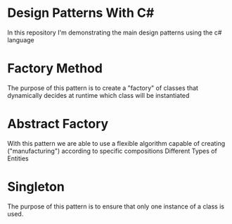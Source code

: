 # Design Patterns With C#
In this repository I'm demonstrating the main design patterns using the c# language

# Factory Method
The purpose of this pattern is to create a "factory" of classes that dynamically decides at runtime which class will be instantiated

# Abstract Factory
With this pattern we are able to use a flexible algorithm capable of creating ("manufacturing") according to specific compositions Different Types of Entities

# Singleton
The purpose of this pattern is to ensure that only one instance of a class is used.
